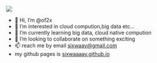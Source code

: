 ![](https://github-readme-stats.vercel.app/api?username=sixwaaaay)

- 👋 Hi, I’m @of2x
- 👀 I’m interested in cloud compution,big data etc...
- 🌱 I’m currently learning big data, cloud native compution
- 💞️ I’m looking to collaborate on something exciting
- 📫 reach me by email sixwaay@gmail.com
- my github pages is [sixwaaaay.github.io](sixwaaaay.github.io)






<!---
of2x/of2x is a ✨ special ✨ repository because its `README.md` (this file) appears on your GitHub profile.
You can click the Preview link to take a look at your changes.
--->
